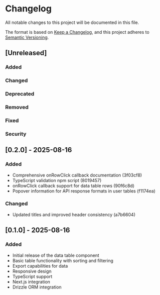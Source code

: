 # Changelog

All notable changes to this project will be documented in this file.

The format is based on [Keep a Changelog](https://keepachangelog.com/en/1.0.0/),
and this project adheres to [Semantic Versioning](https://semver.org/spec/v2.0.0.html).

## [Unreleased]

### Added

### Changed

### Deprecated

### Removed

### Fixed

### Security

## [0.2.0] - 2025-08-16

### Added
- Comprehensive onRowClick callback documentation (3f03cf8)
- TypeScript validation npm script (8019457)
- onRowClick callback support for data table rows (90f6c8d)
- Popover information for API response formats in user tables (f1174ea)

### Changed
- Updated titles and improved header consistency (a7b6604)

## [0.1.0] - 2025-08-16

### Added
- Initial release of the data table component
- Basic table functionality with sorting and filtering
- Export capabilities for data
- Responsive design
- TypeScript support
- Next.js integration
- Drizzle ORM integration